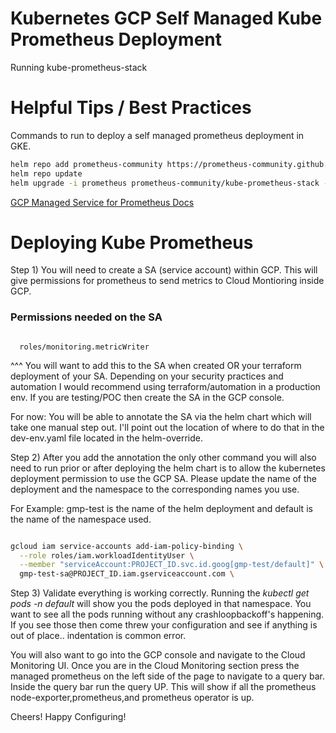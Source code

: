 # Kubernetes GCP Self Managed Kube Prometheus Deployment

Running kube-prometheus-stack
<br>

# Helpful Tips / Best Practices

Commands to run to deploy a self managed prometheus deployment in GKE.
```bash
helm repo add prometheus-community https://prometheus-community.github.io/helm-charts
helm repo update
helm upgrade -i prometheus prometheus-community/kube-prometheus-stack -f override-values.yaml
```

[GCP Managed Service for Prometheus Docs](https://cloud.google.com/stackdriver/docs/managed-prometheus)

# Deploying Kube Prometheus 

Step 1) You will need to create a SA (service account) within GCP. This will give permissions for prometheus to send metrics to Cloud Montioring inside GCP. 

### Permissions needed on the SA

```

  roles/monitoring.metricWriter

```

^^^ You will want to add this to the SA when created OR your terraform deployment of your SA. Depending on your security practices and automation I would recommend using terraform/automation in a production env. If you are testing/POC then create the SA in the GCP console.

For now: You will be able to annotate the SA via the helm chart which will take one manual step out. I'll point out the location of where to do that in the dev-env.yaml file located in the helm-override. 

Step 2) After you add the annotation the only other command you will also need to run prior or after deploying the helm chart is to allow the kubernetes deployment permission to use the GCP SA. Please update the name of the deployment and the namespace to the corresponding names you use.

For Example: gmp-test is the name of the helm deployment and default is the name of the namespace used. 

```bash

gcloud iam service-accounts add-iam-policy-binding \
  --role roles/iam.workloadIdentityUser \
  --member "serviceAccount:PROJECT_ID.svc.id.goog[gmp-test/default]" \
  gmp-test-sa@PROJECT_ID.iam.gserviceaccount.com \

```

Step 3) Validate everything is working correctly. Running the <em>kubectl get pods -n default</em> will show you the pods deployed in that namespace. You want to see all the pods running without any crashloopbackoff's happening. If you see those then come threw your configuration and see if anything is out of place.. indentation is common error.

You will also want to go into the GCP console and navigate to the Cloud Monitoring UI. Once you are in the Cloud Monitoring section press the managed prometheus on the left side of the page to navigate to a query bar. Inside the query bar run the query UP. This will show if all the prometheus node-exporter,prometheus,and prometheus operator is up.

Cheers! Happy Configuring!